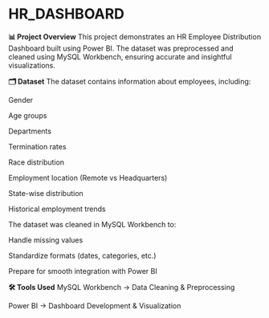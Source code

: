 # HR_DASHBOARD
__📊 Project Overview__
This project demonstrates an HR Employee Distribution Dashboard built using Power BI.
The dataset was preprocessed and cleaned using MySQL Workbench, ensuring accurate and insightful visualizations.

__🗂️ Dataset__
The dataset contains information about employees, including:

Gender

Age groups

Departments

Termination rates

Race distribution

Employment location (Remote vs Headquarters)

State-wise distribution

Historical employment trends

The dataset was cleaned in MySQL Workbench to:

Handle missing values

Standardize formats (dates, categories, etc.)

Prepare for smooth integration with Power BI

__🛠️ Tools Used__
MySQL Workbench → Data Cleaning & Preprocessing

Power BI → Dashboard Development & Visualization
